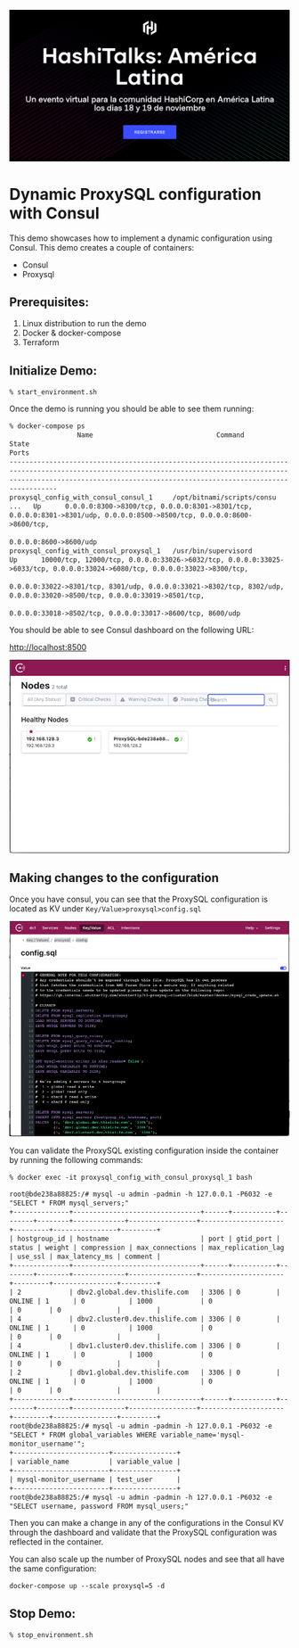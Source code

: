 [![Hashitalks_AmericaLatina](./images/Hashitalks_AmericaLatina.png)](https://events.hashicorp.com/hashitalkslatinamerica)


# Dynamic ProxySQL configuration with Consul

This demo showcases how to implement a dynamic configuration using Consul. This demo creates a couple of containers:

- Consul
- Proxysql

## Prerequisites:

1. Linux distribution to run the demo
2. Docker & docker-compose
3. Terraform

## Initialize Demo:

```
% start_environment.sh
```

Once the demo is running you should be able to see them running:

```
% docker-compose ps
                 Name                               Command               State                                                                      Ports
------------------------------------------------------------------------------------------------------------------------------------------------------------------------------------------------------------------------------
proxysql_config_with_consul_consul_1     /opt/bitnami/scripts/consu ...   Up      0.0.0.0:8300->8300/tcp, 0.0.0.0:8301->8301/tcp, 0.0.0.0:8301->8301/udp, 0.0.0.0:8500->8500/tcp, 0.0.0.0:8600->8600/tcp,
                                                                                  0.0.0.0:8600->8600/udp
proxysql_config_with_consul_proxysql_1   /usr/bin/supervisord             Up      10000/tcp, 12000/tcp, 0.0.0.0:33026->6032/tcp, 0.0.0.0:33025->6033/tcp, 0.0.0.0:33024->6080/tcp, 0.0.0.0:33023->8300/tcp,
                                                                                  0.0.0.0:33022->8301/tcp, 8301/udp, 0.0.0.0:33021->8302/tcp, 8302/udp, 0.0.0.0:33020->8500/tcp, 0.0.0.0:33019->8501/tcp,
                                                                                  0.0.0.0:33018->8502/tcp, 0.0.0.0:33017->8600/tcp, 8600/udp
```

You should be able to see Consul dashboard on the following URL:

[http://localhost:8500](http://localhost:8500)

![consul_dashboard](./images/consul_dashboard.png)

## Making changes to the configuration

Once you have consul, you can see that the ProxySQL configuration is located as KV under `Key/Value>proxysql>config.sql`

![consul_kv](./images/consul_kv.png)

You can validate the ProxySQL existing configuration inside the container by running the following commands:

```
% docker exec -it proxysql_config_with_consul_proxysql_1 bash
```
```
root@bde238a88825:/# mysql -u admin -padmin -h 127.0.0.1 -P6032 -e "SELECT * FROM mysql_servers;"
+--------------+--------------------------------+------+-----------+--------+--------+-------------+-----------------+---------------------+---------+----------------+---------+
| hostgroup_id | hostname                       | port | gtid_port | status | weight | compression | max_connections | max_replication_lag | use_ssl | max_latency_ms | comment |
+--------------+--------------------------------+------+-----------+--------+--------+-------------+-----------------+---------------------+---------+----------------+---------+
| 2            | dbv2.global.dev.thislife.com   | 3306 | 0         | ONLINE | 1      | 0           | 1000            | 0                   | 0       | 0              |         |
| 4            | dbv2.cluster0.dev.thislife.com | 3306 | 0         | ONLINE | 1      | 0           | 1000            | 0                   | 0       | 0              |         |
| 4            | dbv1.cluster0.dev.thislife.com | 3306 | 0         | ONLINE | 1      | 0           | 1000            | 0                   | 0       | 0              |         |
| 2            | dbv1.global.dev.thislife.com   | 3306 | 0         | ONLINE | 1      | 0           | 1000            | 0                   | 0       | 0              |         |
+--------------+--------------------------------+------+-----------+--------+--------+-------------+-----------------+---------------------+---------+----------------+---------+
root@bde238a88825:/# mysql -u admin -padmin -h 127.0.0.1 -P6032 -e "SELECT * FROM global_variables WHERE variable_name='mysql-monitor_username'";
+------------------------+----------------+
| variable_name          | variable_value |
+------------------------+----------------+
| mysql-monitor_username | test_user      |
+------------------------+----------------+
root@bde238a88825:/# mysql -u admin -padmin -h 127.0.0.1 -P6032 -e "SELECT username, password FROM mysql_users;"

```

Then you can make a change in any of the configurations in the Consul KV through the dashboard and validate that the ProxySQL configuration was reflected in the container.

You can also scale up the number of ProxySQL nodes and see that all have the same configuration:

```
docker-compose up --scale proxysql=5 -d
```

## Stop Demo:
```
% stop_environment.sh
```